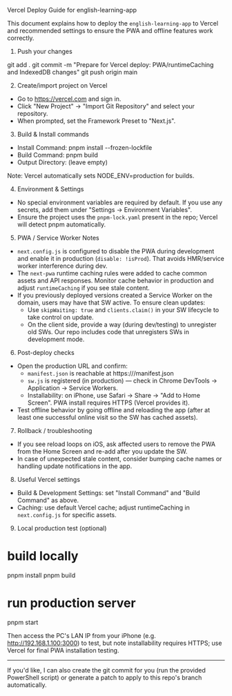 Vercel Deploy Guide for english-learning-app

This document explains how to deploy the `english-learning-app` to Vercel and recommended settings to ensure the PWA and offline features work correctly.

1) Push your changes

  git add .
  git commit -m "Prepare for Vercel deploy: PWA/runtimeCaching and IndexedDB changes"
  git push origin main

2) Create/import project on Vercel

  - Go to https://vercel.com and sign in.
  - Click "New Project" → "Import Git Repository" and select your repository.
  - When prompted, set the Framework Preset to "Next.js".

3) Build & Install commands

  - Install Command: pnpm install --frozen-lockfile
  - Build Command: pnpm build
  - Output Directory: (leave empty)

  Note: Vercel automatically sets NODE_ENV=production for builds.

4) Environment & Settings

  - No special environment variables are required by default. If you use any secrets, add them under "Settings -> Environment Variables".
  - Ensure the project uses the `pnpm-lock.yaml` present in the repo; Vercel will detect pnpm automatically.

5) PWA / Service Worker Notes

  - `next.config.js` is configured to disable the PWA during development and enable it in production (`disable: !isProd`). That avoids HMR/service worker interference during dev.
  - The `next-pwa` runtime caching rules were added to cache common assets and API responses. Monitor cache behavior in production and adjust `runtimeCaching` if you see stale content.
  - If you previously deployed versions created a Service Worker on the domain, users may have that SW active. To ensure clean updates:
    - Use `skipWaiting: true` and `clients.claim()` in your SW lifecycle to take control on update.
    - On the client side, provide a way (during dev/testing) to unregister old SWs. Our repo includes code that unregisters SWs in development mode.

6) Post-deploy checks

  - Open the production URL and confirm:
    - `manifest.json` is reachable at https://<your-domain>/manifest.json
    - `sw.js` is registered (in production) — check in Chrome DevTools -> Application -> Service Workers.
    - Installability: on iPhone, use Safari -> Share -> "Add to Home Screen". PWA install requires HTTPS (Vercel provides it).
  - Test offline behavior by going offline and reloading the app (after at least one successful online visit so the SW has cached assets).

7) Rollback / troubleshooting

  - If you see reload loops on iOS, ask affected users to remove the PWA from the Home Screen and re-add after you update the SW.
  - In case of unexpected stale content, consider bumping cache names or handling update notifications in the app.

8) Useful Vercel settings

  - Build & Development Settings: set "Install Command" and "Build Command" as above.
  - Caching: use default Vercel cache; adjust runtimeCaching in `next.config.js` for specific assets.

9) Local production test (optional)

  # build locally
  pnpm install
  pnpm build

  # run production server
  pnpm start

  Then access the PC's LAN IP from your iPhone (e.g. http://192.168.1.100:3000) to test, but note installability requires HTTPS; use Vercel for final PWA installation testing.

---

If you'd like, I can also create the git commit for you (run the provided PowerShell script) or generate a patch to apply to this repo's branch automatically.
